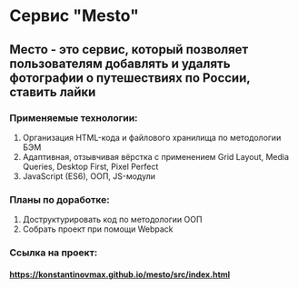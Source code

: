 # Сервис "Mesto"

## Место - это сервис, который позволяет пользователям добавлять и удалять фотографии о путешествиях по России, ставить лайки

### Применяемые технологии:
1. Организация HTML-кода и файлового хранилища по методологии БЭМ
2. Адаптивная, отзывчивая вёрстка с применением Grid Layout, Media Queries, Desktop First, Pixel Perfect
3. JavaScript (ES6), ООП, JS-модули

### Планы по доработке:
1. Доструктурировать код по методологии ООП
2. Собрать проект при помощи Webpack

### Ссылка на проект:
#### https://konstantinovmax.github.io/mesto/src/index.html
